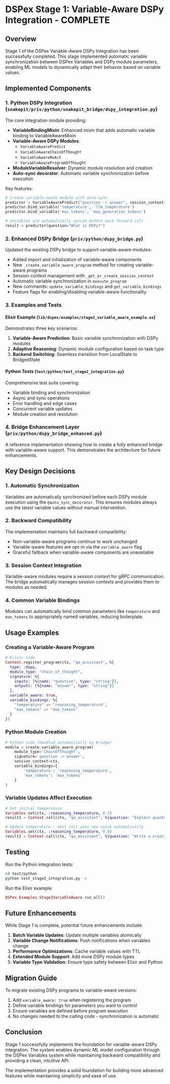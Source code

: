 # DSPex Stage 1: Variable-Aware DSPy Integration - COMPLETE

## Overview

Stage 1 of the DSPex Variable-Aware DSPy Integration has been successfully completed. This stage implemented automatic variable synchronization between DSPex Variables and DSPy module parameters, enabling ML models to dynamically adapt their behavior based on variable values.

## Implemented Components

### 1. Python DSPy Integration (`snakepit/priv/python/snakepit_bridge/dspy_integration.py`)

The core integration module providing:

- **VariableBindingMixin**: Enhanced mixin that adds automatic variable binding to VariableAwareMixin
- **Variable-Aware DSPy Modules**:
  - `VariableAwarePredict`
  - `VariableAwareChainOfThought`
  - `VariableAwareReAct`
  - `VariableAwareProgramOfThought`
- **ModuleVariableResolver**: Dynamic module resolution and creation
- **Auto-sync decorator**: Automatic variable synchronization before execution

Key features:
```python
# Create variable-aware module with auto-sync
predictor = VariableAwarePredict("question -> answer", session_context=ctx)
predictor.bind_variable('temperature', 'llm_temperature')
predictor.bind_variable('max_tokens', 'max_generation_tokens')

# Variables are automatically synced before each forward call
result = predictor(question="What is DSPy?")
```

### 2. Enhanced DSPy Bridge (`priv/python/dspy_bridge.py`)

Updated the existing DSPy bridge to support variable-aware modules:

- Added import and initialization of variable-aware components
- New `_create_variable_aware_program` method for creating variable-aware programs
- Session context management with `_get_or_create_session_context`
- Automatic variable synchronization in `execute_program`
- New commands: `update_variable_bindings` and `get_variable_bindings`
- Feature flags for enabling/disabling variable-aware functionality

### 3. Examples and Tests

#### Elixir Example (`lib/dspex/examples/stage2_variable_aware_example.ex`)

Demonstrates three key scenarios:

1. **Variable-Aware Prediction**: Basic variable synchronization with DSPy modules
2. **Adaptive Reasoning**: Dynamic module configuration based on task type
3. **Backend Switching**: Seamless transition from LocalState to BridgedState

#### Python Tests (`test/python/test_stage2_integration.py`)

Comprehensive test suite covering:

- Variable binding and synchronization
- Async and sync operations
- Error handling and edge cases
- Concurrent variable updates
- Module creation and resolution

### 4. Bridge Enhancement Layer (`priv/python/dspy_bridge_enhanced.py`)

A reference implementation showing how to create a fully enhanced bridge with variable-aware support. This demonstrates the architecture for future enhancements.

## Key Design Decisions

### 1. Automatic Synchronization

Variables are automatically synchronized before each DSPy module execution using the `@auto_sync_decorator`. This ensures modules always use the latest variable values without manual intervention.

### 2. Backward Compatibility

The implementation maintains full backward compatibility:
- Non-variable-aware programs continue to work unchanged
- Variable-aware features are opt-in via the `variable_aware` flag
- Graceful fallback when variable-aware components are unavailable

### 3. Session Context Integration

Variable-aware modules require a session context for gRPC communication. The bridge automatically manages session contexts and provides them to modules as needed.

### 4. Common Variable Bindings

Modules can automatically bind common parameters like `temperature` and `max_tokens` to appropriately named variables, reducing boilerplate.

## Usage Examples

### Creating a Variable-Aware Program

```elixir
# Elixir side
Context.register_program(ctx, "qa_assistant", %{
  type: :dspy,
  module_type: "chain_of_thought",
  signature: %{
    inputs: [%{name: "question", type: "string"}],
    outputs: [%{name: "answer", type: "string"}]
  },
  variable_aware: true,
  variable_bindings: %{
    "temperature" => "reasoning_temperature",
    "max_tokens" => "max_tokens"
  }
})
```

### Python Module Creation

```python
# Python side (handled automatically by bridge)
module = create_variable_aware_program(
    module_type='ChainOfThought',
    signature='question -> answer',
    session_context=ctx,
    variable_bindings={
        'temperature': 'reasoning_temperature',
        'max_tokens': 'max_tokens'
    }
)
```

### Variable Updates Affect Execution

```elixir
# Set initial temperature
Variables.set(ctx, :reasoning_temperature, 0.7)
result1 = Context.call(ctx, "qa_assistant", %{question: "Explain quantum computing"})

# Update temperature - next call uses new value automatically
Variables.set(ctx, :reasoning_temperature, 0.9)
result2 = Context.call(ctx, "qa_assistant", %{question: "Write a creative story"})
```

## Testing

Run the Python integration tests:
```bash
cd test/python
python test_stage2_integration.py -v
```

Run the Elixir example:
```elixir
DSPex.Examples.Stage2VariableAware.run_all()
```

## Future Enhancements

While Stage 1 is complete, potential future enhancements include:

1. **Batch Variable Updates**: Update multiple variables atomically
2. **Variable Change Notifications**: Push notifications when variables change
3. **Performance Optimizations**: Cache variable values with TTL
4. **Extended Module Support**: Add more DSPy module types
5. **Variable Type Validation**: Ensure type safety between Elixir and Python

## Migration Guide

To migrate existing DSPy programs to variable-aware versions:

1. Add `variable_aware: true` when registering the program
2. Define variable bindings for parameters you want to control
3. Ensure variables are defined before program execution
4. No changes needed to the calling code - synchronization is automatic

## Conclusion

Stage 1 successfully implements the foundation for variable-aware DSPy integration. The system enables dynamic ML model configuration through the DSPex Variables system while maintaining backward compatibility and providing a clean, intuitive API.

The implementation provides a solid foundation for building more advanced features while maintaining simplicity and ease of use.